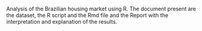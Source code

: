 Analysis of the Brazilian housing market using R. The document present are the dataset, the R script and the Rmd file and the Report with the interpretation and explanation of the results.
